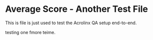 # Average Score - Another Test File

This is file is just used to test the Acrolinx QA setup end-to-end.

testing one fmore teime.
